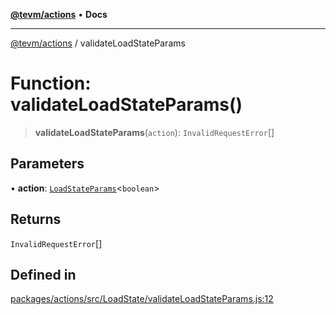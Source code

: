 [**@tevm/actions**](../README.md) • **Docs**

***

[@tevm/actions](../globals.md) / validateLoadStateParams

# Function: validateLoadStateParams()

> **validateLoadStateParams**(`action`): `InvalidRequestError`[]

## Parameters

• **action**: [`LoadStateParams`](../type-aliases/LoadStateParams.md)\<`boolean`\>

## Returns

`InvalidRequestError`[]

## Defined in

[packages/actions/src/LoadState/validateLoadStateParams.js:12](https://github.com/evmts/tevm-monorepo/blob/main/packages/actions/src/LoadState/validateLoadStateParams.js#L12)
